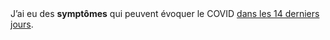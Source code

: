 <!---->J’ai eu des <b>symptômes</b> qui peuvent évoquer le COVID <u>dans les 14 derniers jours</u>.
